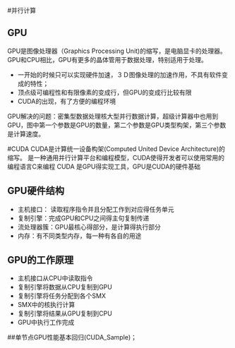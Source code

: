 #并行计算
## GPU
GPU是图像处理器（Graphics Processing Unit)的缩写，是电脑显卡的处理器。GPU和CPU相比，GPU有更多的晶体管用于数据处理，特别适用于处理。

- 一开始的时候只可以实现硬件加速，３Ｄ图像处理的加速作用，不具有软件变成的特性；　 
- 顶点级可编程性和有限像素的变成行，但GPU的变成行比较有限 
- CUDA的出现，有了方便的编程环境

GPU解决的问题：密集型数据处理核大型并行数据计算，超级计算器中也用到GPU，图中第一个参数是GPU的数量，第二个参数是GPU类型构架，第三个参数是计算速度。　


#CUDA
CUDA是计算统一设备构架(Computed United Device Architecture)的缩写。 是一种通用并行计算平台和编程模型，CUDA使得开发者可以使用常用的编程语言C来编程
CUDA 是GPU得实现工具，GPU是CUDA的硬件基础

## GPU硬件结构
- 主机接口： 读取程序指令并且分配工作到对应得任务单元
- 复制引擎：完成GPU和CPU之间得主句复制传递
- 流处理器簇：GPU最核心得部分，是计算得执行部分
- 内存：有不同类型内存，每一种有各自的用途
## GPU的工作原理
- 主机接口从CPU中读取指令
- 复制引擎将数据从CPU复制到GPU
- 复制引擎将任务分配到各个SMX
- SMX中的核执行计算
- 复制引擎将结果从GPU复制到CPU
- GPU中执行工作完成







##单节点GPU性能基本回归(CUDA_Sample)；